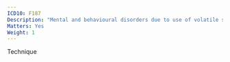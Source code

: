 ```yaml
---
ICD10: F187
Description: "Mental and behavioural disorders due to use of volatile solvents: Residual and late-onset psychotic disorder"
Matters: Yes
Weight: 1
---
```

Technique
